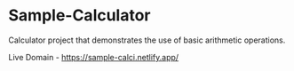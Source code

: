 # Sample-Calculator
Calculator project that demonstrates the use of basic arithmetic operations.

Live Domain - https://sample-calci.netlify.app/